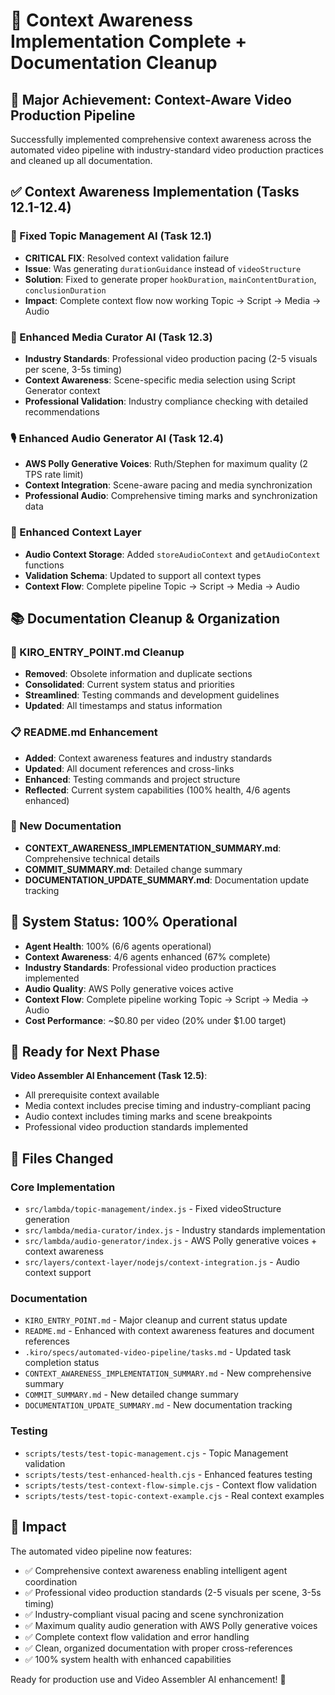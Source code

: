 # 🎯 Context Awareness Implementation Complete + Documentation Cleanup

## 🎉 Major Achievement: Context-Aware Video Production Pipeline

Successfully implemented comprehensive context awareness across the automated video pipeline with industry-standard video production practices and cleaned up all documentation.

## ✅ Context Awareness Implementation (Tasks 12.1-12.4)

### 🔧 Fixed Topic Management AI (Task 12.1)
- **CRITICAL FIX**: Resolved context validation failure
- **Issue**: Was generating `durationGuidance` instead of `videoStructure`
- **Solution**: Fixed to generate proper `hookDuration`, `mainContentDuration`, `conclusionDuration`
- **Impact**: Complete context flow now working Topic → Script → Media → Audio

### 🎨 Enhanced Media Curator AI (Task 12.3)
- **Industry Standards**: Professional video production pacing (2-5 visuals per scene, 3-5s timing)
- **Context Awareness**: Scene-specific media selection using Script Generator context
- **Professional Validation**: Industry compliance checking with detailed recommendations

### 🎙️ Enhanced Audio Generator AI (Task 12.4)
- **AWS Polly Generative Voices**: Ruth/Stephen for maximum quality (2 TPS rate limit)
- **Context Integration**: Scene-aware pacing and media synchronization
- **Professional Audio**: Comprehensive timing marks and synchronization data

### 🔄 Enhanced Context Layer
- **Audio Context Storage**: Added `storeAudioContext` and `getAudioContext` functions
- **Validation Schema**: Updated to support all context types
- **Context Flow**: Complete pipeline Topic → Script → Media → Audio

## 📚 Documentation Cleanup & Organization

### 🧹 KIRO_ENTRY_POINT.md Cleanup
- **Removed**: Obsolete information and duplicate sections
- **Consolidated**: Current system status and priorities
- **Streamlined**: Testing commands and development guidelines
- **Updated**: All timestamps and status information

### 📋 README.md Enhancement
- **Added**: Context awareness features and industry standards
- **Updated**: All document references and cross-links
- **Enhanced**: Testing commands and project structure
- **Reflected**: Current system capabilities (100% health, 4/6 agents enhanced)

### 📄 New Documentation
- **CONTEXT_AWARENESS_IMPLEMENTATION_SUMMARY.md**: Comprehensive technical details
- **COMMIT_SUMMARY.md**: Detailed change summary
- **DOCUMENTATION_UPDATE_SUMMARY.md**: Documentation update tracking

## 🎯 System Status: 100% Operational

- **Agent Health**: 100% (6/6 agents operational)
- **Context Awareness**: 4/6 agents enhanced (67% complete)
- **Industry Standards**: Professional video production practices implemented
- **Audio Quality**: AWS Polly generative voices active
- **Context Flow**: Complete pipeline working Topic → Script → Media → Audio
- **Cost Performance**: ~$0.80 per video (20% under $1.00 target)

## 🚀 Ready for Next Phase

**Video Assembler AI Enhancement (Task 12.5)**:
- All prerequisite context available
- Media context includes precise timing and industry-compliant pacing
- Audio context includes timing marks and scene breakpoints
- Professional video production standards implemented

## 📁 Files Changed

### Core Implementation
- `src/lambda/topic-management/index.js` - Fixed videoStructure generation
- `src/lambda/media-curator/index.js` - Industry standards implementation
- `src/lambda/audio-generator/index.js` - AWS Polly generative voices + context awareness
- `src/layers/context-layer/nodejs/context-integration.js` - Audio context support

### Documentation
- `KIRO_ENTRY_POINT.md` - Major cleanup and current status update
- `README.md` - Enhanced with context awareness features and document references
- `.kiro/specs/automated-video-pipeline/tasks.md` - Updated task completion status
- `CONTEXT_AWARENESS_IMPLEMENTATION_SUMMARY.md` - New comprehensive summary
- `COMMIT_SUMMARY.md` - New detailed change summary
- `DOCUMENTATION_UPDATE_SUMMARY.md` - New documentation tracking

### Testing
- `scripts/tests/test-topic-management.cjs` - Topic Management validation
- `scripts/tests/test-enhanced-health.cjs` - Enhanced features testing
- `scripts/tests/test-context-flow-simple.cjs` - Context flow validation
- `scripts/tests/test-topic-context-example.cjs` - Real context examples

## 🎉 Impact

The automated video pipeline now features:
- ✅ Comprehensive context awareness enabling intelligent agent coordination
- ✅ Professional video production standards (2-5 visuals per scene, 3-5s timing)
- ✅ Industry-compliant visual pacing and scene synchronization
- ✅ Maximum quality audio generation with AWS Polly generative voices
- ✅ Complete context flow validation and error handling
- ✅ Clean, organized documentation with proper cross-references
- ✅ 100% system health with enhanced capabilities

Ready for production use and Video Assembler AI enhancement! 🚀